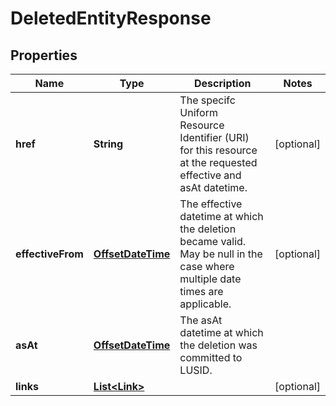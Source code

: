 

# DeletedEntityResponse

## Properties

Name | Type | Description | Notes
------------ | ------------- | ------------- | -------------
**href** | **String** | The specifc Uniform Resource Identifier (URI) for this resource at the requested effective and asAt datetime. |  [optional]
**effectiveFrom** | [**OffsetDateTime**](OffsetDateTime.md) | The effective datetime at which the deletion became valid. May be null in the case where multiple date times are applicable. |  [optional]
**asAt** | [**OffsetDateTime**](OffsetDateTime.md) | The asAt datetime at which the deletion was committed to LUSID. | 
**links** | [**List&lt;Link&gt;**](Link.md) |  |  [optional]




